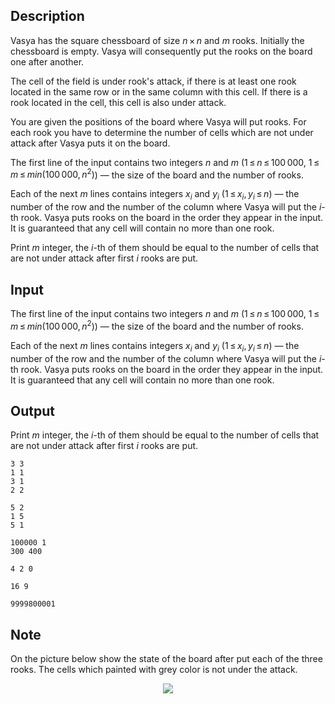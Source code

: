 ## Description

<div><p>Vasya has the square chessboard of size <span class="tex-span"><i>n</i> × <i>n</i></span> and <span class="tex-span"><i>m</i></span> rooks. Initially the chessboard is empty. Vasya will consequently put the rooks on the board one after another.</p><p>The cell of the field is under rook's attack, if there is at least one rook located in the same row or in the same column with this cell. If there is a rook located in the cell, this cell is also under attack.</p><p>You are given the positions of the board where Vasya will put rooks. For each rook you have to determine the number of cells which are <span class="tex-font-style-bf">not under attack</span> after Vasya puts it on the board.</p></div><div class="input-specification"><p>The first line of the input contains two integers <span class="tex-span"><i>n</i></span> and <span class="tex-span"><i>m</i></span> (<span class="tex-span">1 ≤ <i>n</i> ≤ 100 000</span>, <span class="tex-span">1 ≤ <i>m</i> ≤ <i>min</i>(100 000, <i>n</i><sup class="upper-index">2</sup>)</span>)&nbsp;— the size of the board and the number of rooks. </p><p>Each of the next <span class="tex-span"><i>m</i></span> lines contains integers <span class="tex-span"><i>x</i><sub class="lower-index"><i>i</i></sub></span> and <span class="tex-span"><i>y</i><sub class="lower-index"><i>i</i></sub></span> (<span class="tex-span">1 ≤ <i>x</i><sub class="lower-index"><i>i</i></sub>, <i>y</i><sub class="lower-index"><i>i</i></sub> ≤ <i>n</i></span>)&nbsp;— the number of the row and the number of the column where Vasya will put the <span class="tex-span"><i>i</i></span>-th rook. Vasya puts rooks on the board in the order they appear in the input. It is guaranteed that any cell will contain no more than one rook.</p></div><div class="output-specification"><p>Print <span class="tex-span"><i>m</i></span> integer, the <span class="tex-span"><i>i</i></span>-th of them should be equal to the number of cells that are not under attack after first <span class="tex-span"><i>i</i></span> rooks are put.</p></div>

## Input

<p>The first line of the input contains two integers <span class="tex-span"><i>n</i></span> and <span class="tex-span"><i>m</i></span> (<span class="tex-span">1 ≤ <i>n</i> ≤ 100 000</span>, <span class="tex-span">1 ≤ <i>m</i> ≤ <i>min</i>(100 000, <i>n</i><sup class="upper-index">2</sup>)</span>)&nbsp;— the size of the board and the number of rooks. </p><p>Each of the next <span class="tex-span"><i>m</i></span> lines contains integers <span class="tex-span"><i>x</i><sub class="lower-index"><i>i</i></sub></span> and <span class="tex-span"><i>y</i><sub class="lower-index"><i>i</i></sub></span> (<span class="tex-span">1 ≤ <i>x</i><sub class="lower-index"><i>i</i></sub>, <i>y</i><sub class="lower-index"><i>i</i></sub> ≤ <i>n</i></span>)&nbsp;— the number of the row and the number of the column where Vasya will put the <span class="tex-span"><i>i</i></span>-th rook. Vasya puts rooks on the board in the order they appear in the input. It is guaranteed that any cell will contain no more than one rook.</p>

## Output

<p>Print <span class="tex-span"><i>m</i></span> integer, the <span class="tex-span"><i>i</i></span>-th of them should be equal to the number of cells that are not under attack after first <span class="tex-span"><i>i</i></span> rooks are put.</p>





```input1
3 3
1 1
3 1
2 2

```




```input2
5 2
1 5
5 1

```




```input3
100000 1
300 400

```




```output1
4 2 0 

```




```output2
16 9 

```




```output3
9999800001 

```



## Note

<p>On the picture below show the state of the board after put each of the three rooks. The cells which painted with grey color is not under the attack.</p><center> <img class="tex-graphics" src="file://aMxJyIRy.png" style="max-width: 100.0%;max-height: 100.0%;"> </center>
